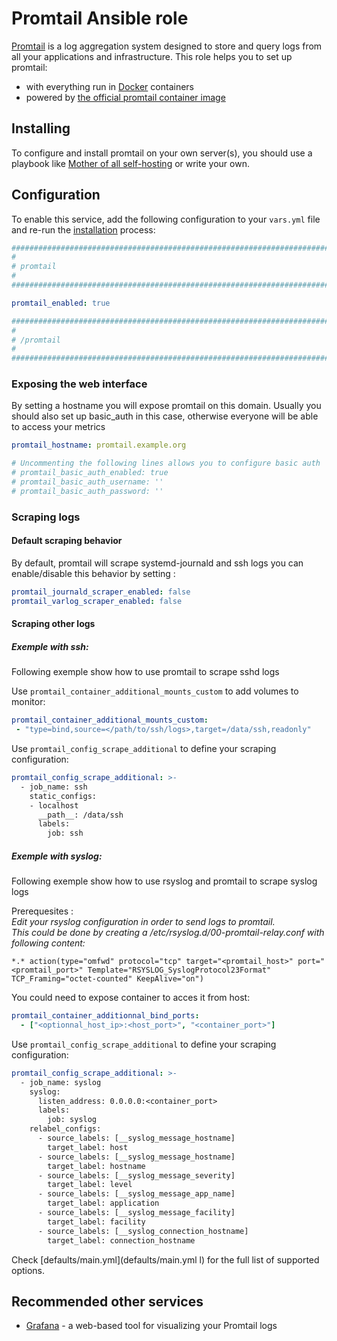 # Promtail Ansible role

[Promtail](https://grafana.com/oss/promtail/) is a log aggregation system designed to store and query logs from all your applications and infrastructure. This role helps you to set up promtail:

- with everything run in [Docker](https://www.docker.com/) containers
- powered by [the official promtail container image](https://hub.docker.com/r/grafana/promtail/)


## Installing

To configure and install promtail on your own server(s), you should use a playbook like [Mother of all self-hosting](https://github.com/mother-of-all-self-hosting/mash-playbook) or write your own.

## Configuration

To enable this service, add the following configuration to your `vars.yml` file and re-run the [installation](../installing.md) process:

```yaml
########################################################################
#                                                                      #
# promtail                                                             #
#                                                                      #
########################################################################

promtail_enabled: true

########################################################################
#                                                                      #
# /promtail                                                            #
#                                                                      #
########################################################################
```

### Exposing the web interface

By setting a hostname you will expose promtail on this domain.
Usually you should also set up basic_auth in this case, otherwise everyone will be able to access your metrics

```yaml
promtail_hostname: promtail.example.org

# Uncommenting the following lines allows you to configure basic auth
# promtail_basic_auth_enabled: true
# promtail_basic_auth_username: ''
# promtail_basic_auth_password: ''
```
### Scraping logs
#### Default scraping behavior
By default, promtail will scrape systemd-journald and ssh logs you can enable/disable this behavior by setting :

```yaml
promtail_journald_scraper_enabled: false
promtail_varlog_scraper_enabled: false
```
#### Scraping other logs
##### Exemple with ssh: 
Following exemple show how to use promtail to scrape sshd logs

Use ``promtail_container_additional_mounts_custom`` to add volumes to monitor:
```yaml
promtail_container_additional_mounts_custom:
 - "type=bind,source=</path/to/ssh/logs>,target=/data/ssh,readonly"
```


Use ``promtail_config_scrape_additional`` to define your scraping configuration:
```yaml
promtail_config_scrape_additional: >-
  - job_name: ssh
    static_configs:
    - localhost
      __path__: /data/ssh
      labels:
        job: ssh
```



##### Exemple with syslog:
Following exemple show how to use rsyslog and promtail to scrape syslog logs

Prerequesites :  
*Edit your rsyslog configuration in order to send logs to promtail.*  
*This could be done by creating a /etc/rsyslog.d/00-promtail-relay.conf with following content:*
```
*.* action(type="omfwd" protocol="tcp" target="<promtail_host>" port="<promtail_port>" Template="RSYSLOG_SyslogProtocol23Format" TCP_Framing="octet-counted" KeepAlive="on")
```

You could need to expose container to acces it from host:
```yaml
promtail_container_additionnal_bind_ports:
  - ["<optionnal_host_ip>:<host_port>", "<container_port>"]
```

Use ``promtail_config_scrape_additional`` to define your scraping configuration:
```yaml
promtail_config_scrape_additional: >-
  - job_name: syslog
    syslog:
      listen_address: 0.0.0.0:<container_port>
      labels:
        job: syslog
    relabel_configs:
      - source_labels: [__syslog_message_hostname]
        target_label: host
      - source_labels: [__syslog_message_hostname]
        target_label: hostname
      - source_labels: [__syslog_message_severity]
        target_label: level
      - source_labels: [__syslog_message_app_name]
        target_label: application
      - source_labels: [__syslog_message_facility]
        target_label: facility
      - source_labels: [__syslog_connection_hostname]
        target_label: connection_hostname
```

Check [defaults/main.yml](defaults/main.yml l) for the full list of supported options.

## Recommended other services

- [Grafana](grafana.md) - a web-based tool for visualizing your Promtail logs
